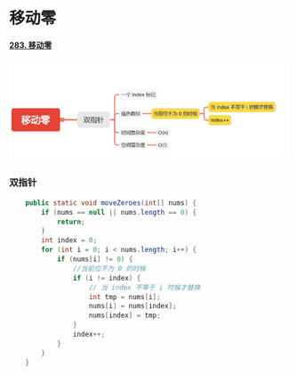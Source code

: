 移动零
=====

#### [283. 移动零](https://leetcode-cn.com/problems/move-zeroes/)

![image_moveZeroes](../images/lc-junior/array/image_moveZeroes.png)

### 双指针

```java
    public static void moveZeroes(int[] nums) {
        if (nums == null || nums.length == 0) {
            return;
        }
        int index = 0;
        for (int i = 0; i < nums.length; i++) {
            if (nums[i] != 0) {
                //当前位不为 0 的时候
                if (i != index) {
                    // 当 index 不等于 i 时候才替换
                    int tmp = nums[i];
                    nums[i] = nums[index];
                    nums[index] = tmp;
                }
                index++;
            }
        }
    }
```